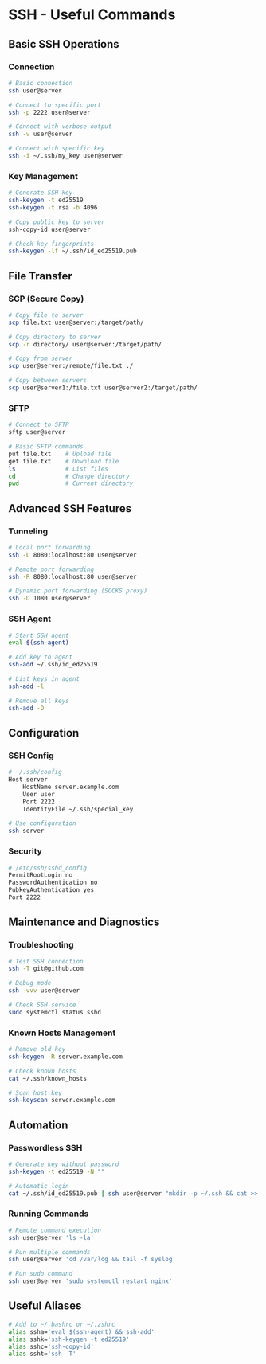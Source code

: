 # SSH - Useful Commands

## Basic SSH Operations
### Connection
```bash
# Basic connection
ssh user@server

# Connect to specific port
ssh -p 2222 user@server

# Connect with verbose output
ssh -v user@server

# Connect with specific key
ssh -i ~/.ssh/my_key user@server
```

### Key Management
```bash
# Generate SSH key
ssh-keygen -t ed25519
ssh-keygen -t rsa -b 4096

# Copy public key to server
ssh-copy-id user@server

# Check key fingerprints
ssh-keygen -lf ~/.ssh/id_ed25519.pub
```

## File Transfer
### SCP (Secure Copy)
```bash
# Copy file to server
scp file.txt user@server:/target/path/

# Copy directory to server
scp -r directory/ user@server:/target/path/

# Copy from server
scp user@server:/remote/file.txt ./

# Copy between servers
scp user@server1:/file.txt user@server2:/target/path/
```

### SFTP
```bash
# Connect to SFTP
sftp user@server

# Basic SFTP commands
put file.txt    # Upload file
get file.txt    # Download file
ls              # List files
cd              # Change directory
pwd             # Current directory
```

## Advanced SSH Features
### Tunneling
```bash
# Local port forwarding
ssh -L 8080:localhost:80 user@server

# Remote port forwarding
ssh -R 8080:localhost:80 user@server

# Dynamic port forwarding (SOCKS proxy)
ssh -D 1080 user@server
```

### SSH Agent
```bash
# Start SSH agent
eval $(ssh-agent)

# Add key to agent
ssh-add ~/.ssh/id_ed25519

# List keys in agent
ssh-add -l

# Remove all keys
ssh-add -D
```

## Configuration
### SSH Config
```bash
# ~/.ssh/config
Host server
    HostName server.example.com
    User user
    Port 2222
    IdentityFile ~/.ssh/special_key

# Use configuration
ssh server
```

### Security
```bash
# /etc/ssh/sshd_config
PermitRootLogin no
PasswordAuthentication no
PubkeyAuthentication yes
Port 2222
```

## Maintenance and Diagnostics
### Troubleshooting
```bash
# Test SSH connection
ssh -T git@github.com

# Debug mode
ssh -vvv user@server

# Check SSH service
sudo systemctl status sshd
```

### Known Hosts Management
```bash
# Remove old key
ssh-keygen -R server.example.com

# Check known hosts
cat ~/.ssh/known_hosts

# Scan host key
ssh-keyscan server.example.com
```

## Automation
### Passwordless SSH
```bash
# Generate key without password
ssh-keygen -t ed25519 -N ""

# Automatic login
cat ~/.ssh/id_ed25519.pub | ssh user@server "mkdir -p ~/.ssh && cat >> ~/.ssh/authorized_keys"
```

### Running Commands
```bash
# Remote command execution
ssh user@server 'ls -la'

# Run multiple commands
ssh user@server 'cd /var/log && tail -f syslog'

# Run sudo command
ssh user@server 'sudo systemctl restart nginx'
```

## Useful Aliases
```bash
# Add to ~/.bashrc or ~/.zshrc
alias ssha='eval $(ssh-agent) && ssh-add'
alias sshk='ssh-keygen -t ed25519'
alias sshc='ssh-copy-id'
alias ssht='ssh -T'
```